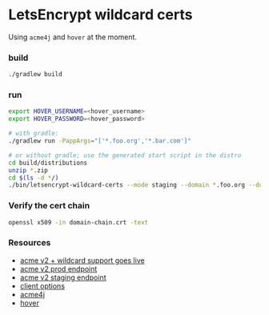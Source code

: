 # LetsEncrypt wildcard certs

Using `acme4j` and `hover` at the moment. 

### build
```bash
./gradlew build
```

### run
```bash
export HOVER_USERNAME=<hover_username>
export HOVER_PASSWORD=<hover_password>

# with gradle:
./gradlew run -PappArgs="['*.foo.org','*.bar.com']" 

# or without gradle; use the generated start script in the distro
cd build/distributions 
unzip *.zip 
cd $(ls -d */)
./bin/letsencrypt-wildcard-certs --mode staging --domain *.foo.org --domain *.bar.com
```

### Verify the cert chain
```bash
openssl x509 -in domain-chain.crt -text

```

### Resources
- [acme v2 + wildcard support goes live](https://community.letsencrypt.org/t/acme-v2-and-wildcard-certificate-support-is-live/55579)
- [acme v2 prod endpoint](https://community.letsencrypt.org/t/acme-v2-production-environment-wildcards/55578)
- [acme v2 staging endpoint](https://community.letsencrypt.org/t/staging-endpoint-for-acme-v2/49605/2)
- [client options](https://letsencrypt.org/docs/client-options/)
- [acme4j](https://github.com/shred/acme4j)
- [hover](https://github.com/pallavkothari/hover)